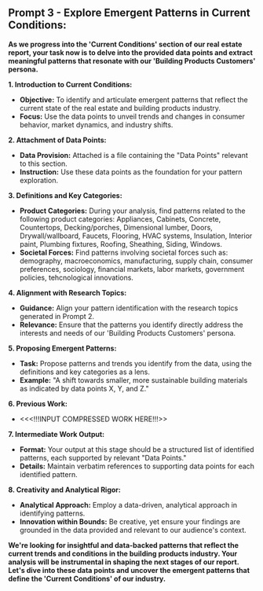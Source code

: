 ## **Prompt 3 - Explore Emergent Patterns in Current Conditions:**

**As we progress into the 'Current Conditions' section of our real estate report, your task now is to delve into the provided data points and extract meaningful patterns that resonate with our 'Building Products Customers' persona.**

**1. Introduction to Current Conditions:**
   - **Objective:** To identify and articulate emergent patterns that reflect the current state of the real estate and building products industry.
   - **Focus:** Use the data points to unveil trends and changes in consumer behavior, market dynamics, and industry shifts.

**2. Attachment of Data Points:**
   - **Data Provision:** Attached is a file containing the "Data Points" relevant to this section.
   - **Instruction:** Use these data points as the foundation for your pattern exploration.

**3. Definitions and Key Categories:**
   - **Product Categories:** During your analysis, find patterns related to the following product categories: Appliances, Cabinets, Concrete, Countertops, Decking/porches, Dimensional lumber, Doors, Drywall/wallboard, Faucets, Flooring, HVAC systems, Insulation, Interior paint, Plumbing fixtures, Roofing, Sheathing, Siding, Windows.
   - **Societal Forces:** Find patterns involving societal forces such as: demography, macroeconomics, manufacturing, supply chain, consumer preferences, sociology, financial markets, labor markets, government policies, tehcnological innovations.

**4. Alignment with Research Topics:**
   - **Guidance:** Align your pattern identification with the research topics generated in Prompt 2.
   - **Relevance:** Ensure that the patterns you identify directly address the interests and needs of our 'Building Products Customers' persona.

**5. Proposing Emergent Patterns:**
   - **Task:** Propose patterns and trends you identify from the data, using the definitions and key categories as a lens.
   - **Example:** "A shift towards smaller, more sustainable building materials as indicated by data points X, Y, and Z."

**6. Previous Work:**
   -  <<<!!!INPUT COMPRESSED WORK HERE!!!>>

**7. Intermediate Work Output:**
   - **Format:** Your output at this stage should be a structured list of identified patterns, each supported by relevant "Data Points."
   - **Details:** Maintain verbatim references to supporting data points for each identified pattern.

**8. Creativity and Analytical Rigor:**
   - **Analytical Approach:** Employ a data-driven, analytical approach in identifying patterns.
   - **Innovation within Bounds:** Be creative, yet ensure your findings are grounded in the data provided and relevant to our audience's context.



**We're looking for insightful and data-backed patterns that reflect the current trends and conditions in the building products industry. Your analysis will be instrumental in shaping the next stages of our report. Let's dive into these data points and uncover the emergent patterns that define the 'Current Conditions' of our industry.**
